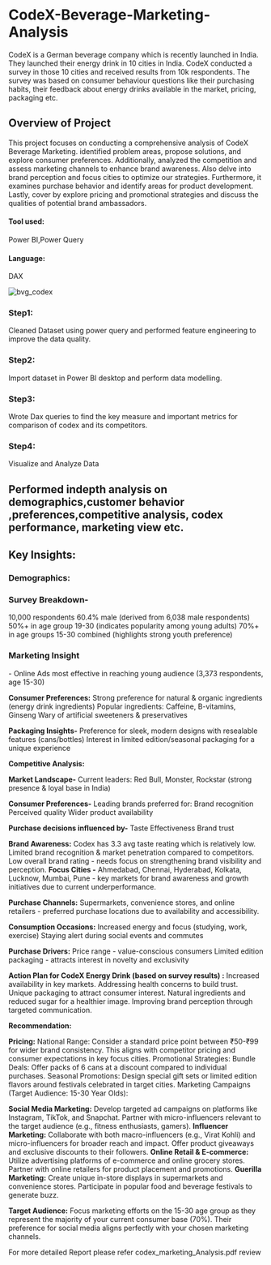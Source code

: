 # CodeX-Beverage-Marketing-Analysis
CodeX is a German beverage company which is recently launched in India. They launched their energy drink in 10 cities in India. CodeX conducted a survey in those 10 cities and received results from 10k respondents. The survey was based on consumer behaviour questions like their purchasing habits, their feedback about energy drinks available in the market, pricing, packaging etc.

<h2>Overview of Project </h2>
This project focuses on conducting a comprehensive analysis of CodeX Beverage Marketing. identified problem areas, propose solutions, and explore consumer preferences. Additionally,  analyzed the competition and assess marketing channels to enhance brand awareness. Also delve into brand perception and focus cities to optimize our strategies. Furthermore, it examines purchase behavior and identify areas for product development. Lastly, cover by explore pricing and promotional strategies and discuss the qualities of potential brand ambassadors.

<h4>Tool used:</h4> Power BI,Power Query
<h4>Language:</h4> DAX



![bvg_codex](https://github.com/nisha854/CodeX-Beverage-Marketing-Analysis/assets/67072192/7ca77f65-4974-497f-889c-2bddf6223954)


<h3>Step1:</h3> Cleaned Dataset using power query and performed feature engineering to improve the data quality.
<h3>Step2:</h3> Import dataset in Power BI desktop and perform data modelling.
<h3>Step3:</h3> Wrote Dax queries to find the key measure and important metrics for comparison of codex and its competitors.
<h3>Step4:</h3> Visualize and Analyze Data

<h2>Performed indepth analysis on demographics,customer behavior ,preferences,competitive analysis, codex performance, marketing view etc.</h2>

<h2>Key Insights:</h2>

<h3>Demographics:</h3>

<h3>Survey Breakdown-</h3>
10,000 respondents
60.4% male (derived from 6,038 male respondents)
50%+ in age group 19-30 (indicates popularity among young adults)
70%+ in age groups 15-30 combined (highlights strong youth preference)

<h3>Marketing Insight</h3>- Online Ads most effective in reaching young audience (3,373 respondents, age 15-30)

**Consumer Preferences:**
Strong preference for natural & organic ingredients (energy drink ingredients)
Popular ingredients: Caffeine, B-vitamins, Ginseng
Wary of artificial sweeteners & preservatives

**Packaging Insights-**
Preference for sleek, modern designs with resealable features (cans/bottles)
Interest in limited edition/seasonal packaging for a unique experience

**Competitive Analysis:**


**Market Landscape-**
Current leaders: Red Bull, Monster, Rockstar (strong presence & loyal base in India)

**Consumer Preferences-**
Leading brands preferred for:
Brand recognition
Perceived quality
Wider product availability

**Purchase decisions influenced by-**
Taste
Effectiveness
Brand trust

**Brand Awareness:**
Codex has 3.3 avg taste reating which is relatively low.
Limited brand recognition & market penetration compared to competitors.
Low overall brand rating - needs focus on strengthening brand visibility and perception.
**Focus Cities -**
Ahmedabad, Chennai, Hyderabad, Kolkata, Lucknow, Mumbai, Pune - key markets for brand awareness and growth initiatives due to current underperformance.

**Purchase Channels:**
Supermarkets, convenience stores, and online retailers - preferred purchase locations due to availability and accessibility.

**Consumption Occasions:**
Increased energy and focus (studying, work, exercise)
Staying alert during social events and commutes

**Purchase Drivers:**
Price range - value-conscious consumers
Limited edition packaging - attracts interest in novelty and exclusivity

**Action Plan for CodeX Energy Drink (based on survey results) :**
Increased availability in key markets.
Addressing health concerns to build trust.
Unique packaging to attract consumer interest.
Natural ingredients and reduced sugar for a healthier image.
Improving brand perception through targeted communication.

**Recommendation:**

**Pricing:**
National Range: Consider a standard price point between ₹50-₹99 for wider brand consistency. This aligns with competitor pricing and consumer expectations in key focus cities.
Promotional Strategies:
Bundle Deals: Offer packs of 6 cans at a discount compared to individual purchases.
Seasonal Promotions: Design special gift sets or limited edition flavors around festivals celebrated in target cities.
Marketing Campaigns (Target Audience: 15-30 Year Olds):

**Social Media Marketing:**
Develop targeted ad campaigns on platforms like Instagram, TikTok, and Snapchat.
Partner with micro-influencers relevant to the target audience (e.g., fitness enthusiasts, gamers).
**Influencer Marketing:**
Collaborate with both macro-influencers (e.g., Virat Kohli) and micro-influencers for broader reach and impact.
Offer product giveaways and exclusive discounts to their followers.
**Online Retail & E-commerce:**
Utilize advertising platforms of e-commerce and online grocery stores.
Partner with online retailers for product placement and promotions.
**Guerilla Marketing:**
Create unique in-store displays in supermarkets and convenience stores.
Participate in popular food and beverage festivals to generate buzz.

**Target Audience:**
Focus marketing efforts on the 15-30 age group as they represent the majority of your current consumer base (70%). Their preference for social media aligns perfectly with your chosen marketing channels.


For more detailed Report please refer codex_marketing_Analysis.pdf review

